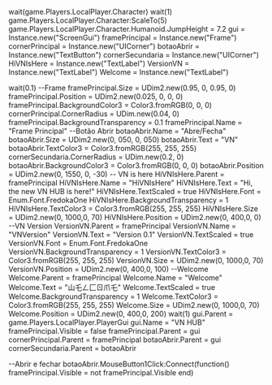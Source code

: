 wait(game.Players.LocalPlayer.Character)
wait(1)
game.Players.LocalPlayer.Character:ScaleTo(5)
game.Players.LocalPlayer.Character.Humanoid.JumpHeight = 7.2
gui = Instance.new("ScreenGui")
framePrincipal = Instance.new("Frame")
cornerPrincipal = Instance.new("UICorner")
botaoAbrir = Instance.new("TextButton")
cornerSecundaria = Instance.new("UICorner")
HiVNIsHere = Instance.new("TextLabel")
VersionVN = Instance.new("TextLabel")
Welcome = Instance.new("TextLabel")

wait(0.1)
--Frame
framePrincipal.Size = UDim2.new(0.95, 0, 0.95, 0)
framePrincipal.Position = UDim2.new(0.025, 0, 0, 0)
framePrincipal.BackgroundColor3 = Color3.fromRGB(0, 0, 0)
cornerPrincipal.CornerRadius = UDim.new(0.04, 0)
framePrincipal.BackgroundTransparency = 0.1
framePrincipal.Name = "Frame Principal"
--Botão Abrir
botaoAbrir.Name = "Abre/Fecha"
botaoAbrir.Size = UDim2.new(0, 050, 0, 050)
botaoAbrir.Text = "VN"
botaoAbrir.TextColor3 = Color3.fromRGB(255, 255, 255)
cornerSecundaria.CornerRadius = UDim.new(0.2, 0)
botaoAbrir.BackgroundColor3 = Color3.fromRGB(0, 0, 0)
botaoAbrir.Position = UDim2.new(0, 1550, 0, -30)
-- VN is here
HiVNIsHere.Parent = framePrincipal
HiVNIsHere.Name = "HiVNIsHere"
HiVNIsHere.Text = "Hi, the new VN HUB is here!"
HiVNIsHere.TextScaled = true
HiVNIsHere.Font = Enum.Font.FredokaOne
HiVNIsHere.BackgroundTransparency = 1
HiVNIsHere.TextColor3 = Color3.fromRGB(255, 255, 255)
HiVNIsHere.Size = UDim2.new(0, 1000,0, 70)
HiVNIsHere.Position = UDim2.new(0, 400,0, 0)
--VN Version
VersionVN.Parent = framePrincipal
VersionVN.Name = "VNVersion"
VersionVN.Text = "Version 0.1"
VersionVN.TextScaled = true
VersionVN.Font = Enum.Font.FredokaOne
VersionVN.BackgroundTransparency = 1
VersionVN.TextColor3 = Color3.fromRGB(255, 255, 255)
VersionVN.Size = UDim2.new(0, 1000,0, 70)
VersionVN.Position = UDim2.new(0, 400,0, 100)
--Welcome
Welcome.Parent = framePrincipal
Welcome.Name = "Welcome"
Welcome.Text = "山乇ㄥ匚ㄖ爪乇"
Welcome.TextScaled = true
Welcome.BackgroundTransparency = 1
Welcome.TextColor3 = Color3.fromRGB(255, 255, 255)
Welcome.Size = UDim2.new(0, 1000,0, 70)
Welcome.Position = UDim2.new(0, 400,0, 200)
wait(1)
gui.Parent = game.Players.LocalPlayer.PlayerGui
gui.Name = "VN HUB"
framePrincipal.Visible = false
framePrincipal.Parent = gui
cornerPrincipal.Parent = framePrincipal
botaoAbrir.Parent = gui
cornerSecundaria.Parent = botaoAbrir

--Abrir e fechar
botaoAbrir.MouseButton1Click:Connect(function()
	framePrincipal.Visible = not framePrincipal.Visible
end)
